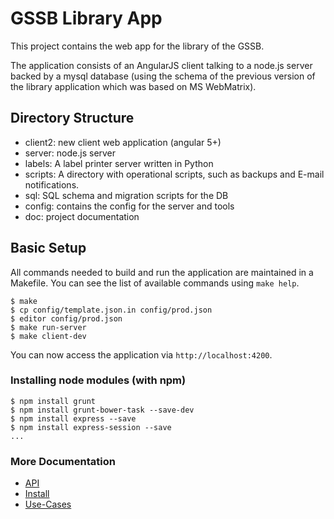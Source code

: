 # GSSB Library App

This project contains the web app for the library of the GSSB.

The application consists of an AngularJS client talking to a node.js server
backed by a mysql database (using the schema of the previous version of the
library application which was based on MS WebMatrix).


## Directory Structure

- client2: new client web application (angular 5+)
- server: node.js server
- labels: A label printer server written in Python
- scripts: A directory with operational scripts, such as backups and E-mail
  notifications.
- sql: SQL schema and migration scripts for the DB
- config: contains the config for the server and tools
- doc: project documentation


## Basic Setup

All commands needed to build and run the application are maintained in a
Makefile. You can see the list of available commands using `make help`.

```
$ make
$ cp config/template.json.in config/prod.json
$ editor config/prod.json
$ make run-server
$ make client-dev
```

You can now access the application via `http://localhost:4200`.


### Installing node modules (with npm)

```
$ npm install grunt
$ npm install grunt-bower-task --save-dev
$ npm install express --save
$ npm install express-session --save
...
```

### More Documentation

- [API](doc/api.md)
- [Install](doc/install.md)
- [Use-Cases](doc/use-cases.md)
